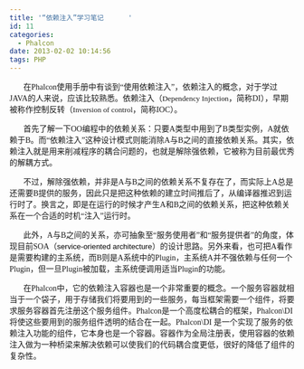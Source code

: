 ```yaml
---
title: '“依赖注入”学习笔记      '
id: 11
categories:
  - Phalcon
date: 2013-02-02 10:14:56
tags: PHP
---
```


<span lang="EN-US"><span style="mso-tab-count: 1;"><span style="font-family: Times New Roman;">&nbsp;&nbsp;&nbsp;&nbsp;&nbsp; &nbsp;</span></span></span><span style="font-family: 宋体; mso-ascii-font-family: 'Times New Roman'; mso-hansi-font-family: 'Times New Roman';">在</span><span lang="EN-US"><span style="font-family: Times New Roman;">Phalcon</span></span><span style="font-family: 宋体; mso-ascii-font-family: 'Times New Roman'; mso-hansi-font-family: 'Times New Roman';">使用手册中有谈到&ldquo;使用依赖注入&rdquo;，依赖注入的概念，对于学过</span><span lang="EN-US"><span style="font-family: Times New Roman;">JAVA</span></span><span style="font-family: 宋体; mso-ascii-font-family: 'Times New Roman'; mso-hansi-font-family: 'Times New Roman';">的人来说，应该比较熟悉。依赖注入（</span><span style="font-size: 10pt;" lang="EN-US"><span style="font-family: Times New Roman;">Dependency Injection</span></span><span style="font-family: 宋体; mso-ascii-font-family: 'Times New Roman'; mso-hansi-font-family: 'Times New Roman';">，简称</span><span lang="EN-US"><span style="font-family: Times New Roman;">DI</span></span><span style="font-family: 宋体; mso-ascii-font-family: 'Times New Roman'; mso-hansi-font-family: 'Times New Roman';">），早期被称作控制反转（</span><span style="font-size: 10pt;" lang="EN-US"><span style="font-family: Times New Roman;">Inversion of control</span></span><span style="font-family: 宋体; mso-ascii-font-family: 'Times New Roman'; mso-hansi-font-family: 'Times New Roman';">，简称</span><span lang="EN-US"><span style="font-family: Times New Roman;">IOC</span></span><span style="font-family: 宋体; mso-ascii-font-family: 'Times New Roman'; mso-hansi-font-family: 'Times New Roman';">）。</span>

<span lang="EN-US"><span style="mso-tab-count: 1;"><span style="font-family: Times New Roman;">&nbsp;&nbsp;&nbsp;&nbsp;&nbsp;&nbsp; </span></span></span><span style="font-family: 宋体; mso-ascii-font-family: 'Times New Roman'; mso-hansi-font-family: 'Times New Roman';">首先了解一下</span><span lang="EN-US"><span style="font-family: Times New Roman;">OO</span></span><span style="font-family: 宋体; mso-ascii-font-family: 'Times New Roman'; mso-hansi-font-family: 'Times New Roman';">编程中的依赖关系：只要</span><span lang="EN-US"><span style="font-family: Times New Roman;">A</span></span><span style="font-family: 宋体; mso-ascii-font-family: 'Times New Roman'; mso-hansi-font-family: 'Times New Roman';">类型中用到了</span><span lang="EN-US"><span style="font-family: Times New Roman;">B</span></span><span style="font-family: 宋体; mso-ascii-font-family: 'Times New Roman'; mso-hansi-font-family: 'Times New Roman';">类型实例，</span><span lang="EN-US"><span style="font-family: Times New Roman;">A</span></span><span style="font-family: 宋体; mso-ascii-font-family: 'Times New Roman'; mso-hansi-font-family: 'Times New Roman';">就依赖于</span><span lang="EN-US"><span style="font-family: Times New Roman;">B</span></span><span style="font-family: 宋体; mso-ascii-font-family: 'Times New Roman'; mso-hansi-font-family: 'Times New Roman';">。而&ldquo;依赖注入&rdquo;这种设计模式则能消除</span><span lang="EN-US"><span style="font-family: Times New Roman;">A</span></span><span style="font-family: 宋体; mso-ascii-font-family: 'Times New Roman'; mso-hansi-font-family: 'Times New Roman';">与</span><span lang="EN-US"><span style="font-family: Times New Roman;">B</span></span><span style="font-family: 宋体; mso-ascii-font-family: 'Times New Roman'; mso-hansi-font-family: 'Times New Roman';">之间的直接依赖关系。其实，依赖注入就是用来削减程序的耦合问题的，也就是解除强依赖，它被称为目前最优秀的解耦方式。</span>

<span lang="EN-US"><span style="mso-tab-count: 1;"><span style="font-family: Times New Roman;">&nbsp;&nbsp;&nbsp;&nbsp;&nbsp;&nbsp; </span></span></span><span style="font-family: 宋体; mso-ascii-font-family: 'Times New Roman'; mso-hansi-font-family: 'Times New Roman';">不过，解除强依赖，并非是</span><span lang="EN-US"><span style="font-family: Times New Roman;">A</span></span><span style="font-family: 宋体; mso-ascii-font-family: 'Times New Roman'; mso-hansi-font-family: 'Times New Roman';">与</span><span lang="EN-US"><span style="font-family: Times New Roman;">B</span></span><span style="font-family: 宋体; mso-ascii-font-family: 'Times New Roman'; mso-hansi-font-family: 'Times New Roman';">之间的依赖关系不复存在了，而实际上</span><span lang="EN-US"><span style="font-family: Times New Roman;">A</span></span><span style="font-family: 宋体; mso-ascii-font-family: 'Times New Roman'; mso-hansi-font-family: 'Times New Roman';">总是还需要</span><span lang="EN-US"><span style="font-family: Times New Roman;">B</span></span><span style="font-family: 宋体; mso-ascii-font-family: 'Times New Roman'; mso-hansi-font-family: 'Times New Roman';">提供的服务，因此只是把这种依赖的建立时间推后了，从编译器推迟到运行时了。换言之，即是在运行的时候才产生</span><span lang="EN-US"><span style="font-family: Times New Roman;">A</span></span><span style="font-family: 宋体; mso-ascii-font-family: 'Times New Roman'; mso-hansi-font-family: 'Times New Roman';">和</span><span lang="EN-US"><span style="font-family: Times New Roman;">B</span></span><span style="font-family: 宋体; mso-ascii-font-family: 'Times New Roman'; mso-hansi-font-family: 'Times New Roman';">之间的依赖关系，把这种依赖关系在一个合适的时机&ldquo;注入&rdquo;运行时。</span>

<span lang="EN-US"><span style="mso-tab-count: 1;"><span style="font-family: Times New Roman;">&nbsp;&nbsp;&nbsp;&nbsp;&nbsp;&nbsp; </span></span></span><span style="font-family: 宋体; mso-ascii-font-family: 'Times New Roman'; mso-hansi-font-family: 'Times New Roman';">此外，</span><span lang="EN-US"><span style="font-family: Times New Roman;">A</span></span><span style="font-family: 宋体; mso-ascii-font-family: 'Times New Roman'; mso-hansi-font-family: 'Times New Roman';">与</span><span lang="EN-US"><span style="font-family: Times New Roman;">B</span></span><span style="font-family: 宋体; mso-ascii-font-family: 'Times New Roman'; mso-hansi-font-family: 'Times New Roman';">之间的关系，亦可抽象至&ldquo;服务使用者&rdquo;和&ldquo;服务提供者&rdquo;的角度，体现目前</span><span lang="EN-US"><span style="font-family: Times New Roman;">SOA</span></span><span style="font-family: 宋体; mso-ascii-font-family: 'Times New Roman'; mso-hansi-font-family: 'Times New Roman';">（</span><span style="font-family: Arial; color: black; font-size: 10pt;" lang="EN-US">service-oriented architecture</span><span style="font-family: 宋体; mso-ascii-font-family: 'Times New Roman'; mso-hansi-font-family: 'Times New Roman';">）的设计思路。另外来看，也可把</span><span lang="EN-US"><span style="font-family: Times New Roman;">A</span></span><span style="font-family: 宋体; mso-ascii-font-family: 'Times New Roman'; mso-hansi-font-family: 'Times New Roman';">看作是需要构建的主系统，而</span><span lang="EN-US"><span style="font-family: Times New Roman;">B</span></span><span style="font-family: 宋体; mso-ascii-font-family: 'Times New Roman'; mso-hansi-font-family: 'Times New Roman';">则是</span><span lang="EN-US"><span style="font-family: Times New Roman;">A</span></span><span style="font-family: 宋体; mso-ascii-font-family: 'Times New Roman'; mso-hansi-font-family: 'Times New Roman';">系统中的</span><span lang="EN-US"><span style="font-family: Times New Roman;">Plugin</span></span><span style="font-family: 宋体; mso-ascii-font-family: 'Times New Roman'; mso-hansi-font-family: 'Times New Roman';">，主系统</span><span lang="EN-US"><span style="font-family: Times New Roman;">A</span></span><span style="font-family: 宋体; mso-ascii-font-family: 'Times New Roman'; mso-hansi-font-family: 'Times New Roman';">并不强依赖与任何一个</span><span lang="EN-US"><span style="font-family: Times New Roman;">Plugin</span></span><span style="font-family: 宋体; mso-ascii-font-family: 'Times New Roman'; mso-hansi-font-family: 'Times New Roman';">，但一旦</span><span lang="EN-US"><span style="font-family: Times New Roman;">Plugin</span></span><span style="font-family: 宋体; mso-ascii-font-family: 'Times New Roman'; mso-hansi-font-family: 'Times New Roman';">被加载，主系统便调用适当</span><span lang="EN-US"><span style="font-family: Times New Roman;">Plugin</span></span><span style="font-family: 宋体; mso-ascii-font-family: 'Times New Roman'; mso-hansi-font-family: 'Times New Roman';">的功能。</span>

<span lang="EN-US"><span style="mso-tab-count: 1;"><span style="font-family: Times New Roman;">&nbsp;&nbsp;&nbsp;&nbsp;&nbsp;&nbsp; </span></span></span><span style="font-family: 宋体; mso-bidi-font-size: 10.5pt;">在<span lang="EN-US">Phalcon</span>中，它的依赖注入容器也是一个非常重要的概念。一个服务容器就相当于一个袋子，用于存储我们将要用到的一些服务，每当框架需要一个组件，将要求服务容器首先注册这个服务组件。<span lang="EN-US">Phalcon</span>是一个高度松耦合的框架，<span lang="EN-US">Phalcon\DI </span>将使这些要用到的服务组件透明的结合在一起。<span lang="EN-US">Phalcon\DI </span>是一个实现了服务的依赖注入功能的组件，它本身也是一个容器。容器作为全局注册表，使用容器的依赖注入做为一种桥梁来解决依赖可以使我们的代码耦合度更低，很好的降低了组件的复杂性。</span>

